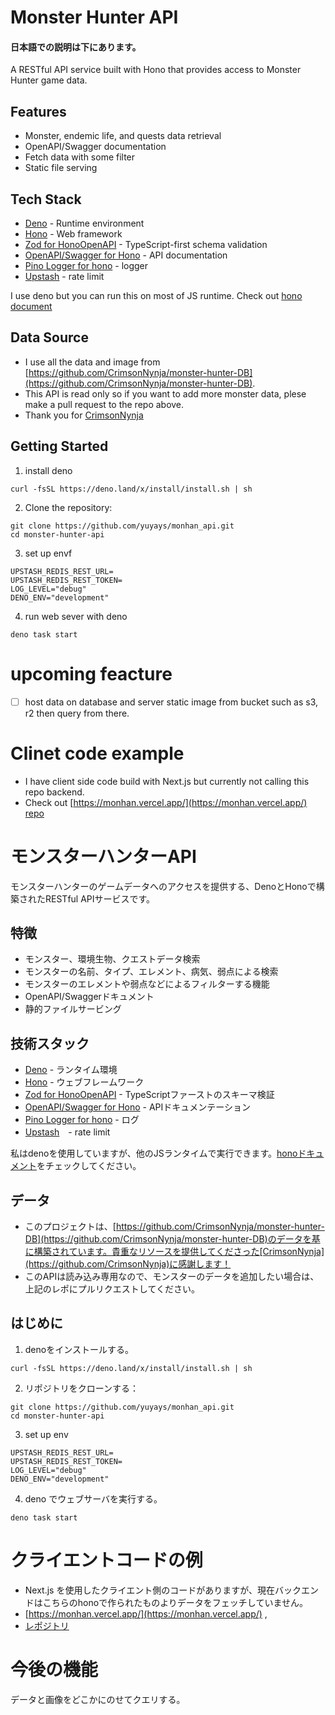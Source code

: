 # Monster Hunter API
#### 日本語での説明は下にあります。
A RESTful API service built with Hono that provides access to Monster Hunter game data.
## Features
- Monster, endemic life, and quests data retrieval
- OpenAPI/Swagger documentation
- Fetch data with some filter
- Static file serving

## Tech Stack
- [Deno](https://deno.com/) - Runtime environment
- [Hono](https://hono.dev/) - Web framework
- [Zod for HonoOpenAPI](https://github.com/honojs/middleware/tree/main/packages/zod-openapi) - TypeScript-first schema validation
- [OpenAPI/Swagger for Hono](https://github.com/honojs/middleware/tree/main/packages/swagger-ui) - API documentation
- [Pino Logger for hono](https://github.com/maou-shonen/hono-pino) - logger
- [Upstash](https://upstash.com/) - rate limit
  
I use deno but you can run this on most of JS runtime. Check out [hono document](https://hono.dev/docs/getting-started/basic)
## Data Source
- I use all the data and image from [https://github.com/CrimsonNynja/monster-hunter-DB](https://github.com/CrimsonNynja/monster-hunter-DB).
- This API is read only so if you want to add more monster data, plese make a pull request to the repo above.
- Thank you for [CrimsonNynja](https://github.com/CrimsonNynja)
## Getting Started

1. install deno
```
curl -fsSL https://deno.land/x/install/install.sh | sh
```
2. Clone the repository:
```
git clone https://github.com/yuyays/monhan_api.git
cd monster-hunter-api
```

3. set up envf
```
UPSTASH_REDIS_REST_URL=
UPSTASH_REDIS_REST_TOKEN=
LOG_LEVEL="debug"
DENO_ENV="development"
```   
4. run web sever with deno
```
deno task start
```
# upcoming feacture
- [ ] host data on database and server static image from bucket such as s3, r2 then query from there.

# Clinet code example
- I have client side code build with Next.js but currently not calling this repo backend.
- Check out [https://monhan.vercel.app/](https://monhan.vercel.app/) [repo](https://github.com/yuyays/monhan)

# モンスターハンターAPI

モンスターハンターのゲームデータへのアクセスを提供する、DenoとHonoで構築されたRESTful APIサービスです。

## 特徴

- モンスター、環境生物、クエストデータ検索
- モンスターの名前、タイプ、エレメント、病気、弱点による検索
- モンスターのエレメントや弱点などによるフィルターする機能
- OpenAPI/Swaggerドキュメント
- 静的ファイルサービング

## 技術スタック
- [Deno](https://deno.com/) - ランタイム環境
- [Hono](https://hono.dev/) - ウェブフレームワーク
- [Zod for HonoOpenAPI](https://github.com/honojs/middleware/tree/main/packages/zod-openapi) - TypeScriptファーストのスキーマ検証
- [OpenAPI/Swagger for Hono](https://github.com/honojs/middleware/tree/main/packages/swagger-ui) - APIドキュメンテーション
- [Pino Logger for hono](https://github.com/maou-shonen/hono-pino) - ログ
- [Upstash](https://upstash.com/)　- rate limit

私はdenoを使用していますが、他のJSランタイムで実行できます。[honoドキュメント](https://hono.dev/docs/getting-started/basic)をチェックしてください。

## データ
- このプロジェクトは、[https://github.com/CrimsonNynja/monster-hunter-DB](https://github.com/CrimsonNynja/monster-hunter-DB)のデータを基に構築されています。貴重なリソースを提供してくださった[CrimsonNynja](https://github.com/CrimsonNynja)に感謝します！
- このAPIは読み込み専用なので、モンスターのデータを追加したい場合は、上記のレポにプルリクエストしてください。
## はじめに
1. denoをインストールする。
```
curl -fsSL https://deno.land/x/install/install.sh | sh
```

2. リポジトリをクローンする：
```
git clone https://github.com/yuyays/monhan_api.git
cd monster-hunter-api
```

3. set up env
```
UPSTASH_REDIS_REST_URL=
UPSTASH_REDIS_REST_TOKEN=
LOG_LEVEL="debug"
DENO_ENV="development"
```

4. deno でウェブサーバを実行する。
```
deno task start
```
# クライエントコードの例
- Next.js を使用したクライエント側のコードがありますが、現在バックエンドはこちらのhonoで作られたものよりデータをフェッチしていません。
- [https://monhan.vercel.app/](https://monhan.vercel.app/) , 
- [レポジトリ](https://github.com/yuyays/monhan)
# 今後の機能
データと画像をどこかにのせてクエリする。
